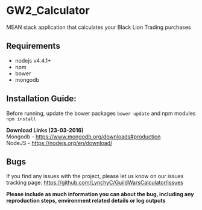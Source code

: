 # GW2_Calculator
MEAN stack application that calculates your Black Lion Trading purchases

## Requirements
* nodejs v4.4.1+
* npm
* bower
* mongodb

## Installation Guide:
Before running, update the bower packages `bower update` and npm modules `npm install`

**Download Links (23-03-2016)**  
Mongodb - https://www.mongodb.org/downloads#production   
NodeJS - https://nodejs.org/en/download/   

## Bugs
If you find any issues with the project, please let us know on our issues tracking page:
https://github.com/LynchyC/GuildWarsCalculator/issues

**Please include as much information you can about the bug, including any reproduction steps, environment related details or log outputs**